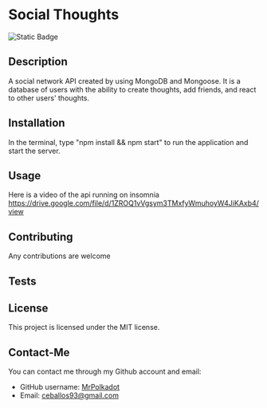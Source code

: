 # Social Thoughts

![Static Badge](https://img.shields.io/badge/license-MIT-blue)

## Description

A social network API created by using MongoDB and Mongoose. It is a database of users with the ability to create thoughts, add friends, and react to other users' thoughts.

## Installation

In the terminal, type "npm install && npm start" to run the application and start the server.

## Usage

Here is a video of the api running on insomnia https://drive.google.com/file/d/1ZROQ1vVgsym3TMxfyWmuhoyW4JiKAxb4/view

## Contributing

Any contributions are welcome

## Tests

## License

This project is licensed under the MIT license.

## Contact-Me

You can contact me through my Github account and email:

- GitHub username: [MrPolkadot](github.com/MrPolkadot)
- Email: ceballos93@gmail.com

